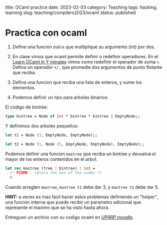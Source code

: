 title: OCaml practice
date: 2023-02-03
category: Teaching
tags: hacking, learning
slug: teaching/compilers2023/ocaml
status: published

# Practica con ocaml

1. Define una funcion `doble` que multiplique su argumento (int) por dos.

1. En clase vimos que ocaml permite definir o redefinir operadores. En
el [Learn OCaml in Y minutes]() vimos como redefinir el operador de
suma `+`. Defina un operador `+/.` que promedie dos argumentos de punto
flotante que reciba.

1. Defina una funcion que reciba una lista de enteros, y sume los elementos.

1. Podemos definir un tipo para arboles binarios:

El codigo de bintree:
```ocaml
type bintree = Node of int * bintree * bintree | EmptyNode;;
```
Y definimos dos arboles pequeños:
```ocaml
let t1 = Node (3, EmptyNode, EmptyNode);;

let t2 = Node (1, Node (5, EmptyNode, EmptyNode), EmptyNode);;
```
Podemos definir una funcion `maxtree` que reciba un bintree y devuelva el mayor de los enteros contenidos en el arbol:
```ocaml
let rec maxtree (tree : bintree) : int =
  (* FIXME - return the max of the nodes *)
  0
```
Cuando arreglen `maxtree`, `maxtree t1` debe dar 3, y `maxtree t2` debe dar 5.

**HINT:** a veces es mas facil hacer estos problemas definiendo un "helper", una funcion interna que puede recibir un parametro adicional que represente el maximo que se ha visto hasta ahora. 

Entreguen un archivo con su codigo ocaml en [UPRRP
moodle](https://online.uprrp.edu/).
